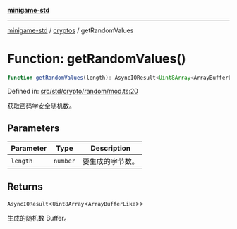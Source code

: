 [**minigame-std**](../../../README.md)

***

[minigame-std](../../../README.md) / [cryptos](../README.md) / getRandomValues

# Function: getRandomValues()

```ts
function getRandomValues(length): AsyncIOResult<Uint8Array<ArrayBufferLike>>
```

Defined in: [src/std/crypto/random/mod.ts:20](https://github.com/JiangJie/minigame-std/blob/ff3594872b1efbdbc13aabe99588385e855b50dc/src/std/crypto/random/mod.ts#L20)

获取密码学安全随机数。

## Parameters

| Parameter | Type | Description |
| ------ | ------ | ------ |
| `length` | `number` | 要生成的字节数。 |

## Returns

`AsyncIOResult`\<`Uint8Array`\<`ArrayBufferLike`\>\>

生成的随机数 Buffer。
